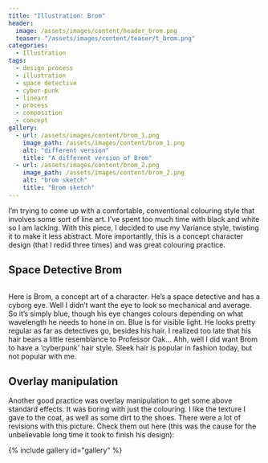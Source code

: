 ```yaml
---
title: "Illustration: Brom"
header:
  image: /assets/images/content/header_brom.png
  teaser: "/assets/images/content/teaser/t_brom.png"
categories:
  - Illustration
tags:
  - design process
  - illustration
  - space detective
  - cyber-punk
  - lineart
  - process
  - composition
  - concept
gallery:
  - url: /assets/images/content/brom_1.png
    image_path: /assets/images/content/brom_1.png
    alt: "different version"
    title: "A different version of Brom"
  - url: /assets/images/content/brom_2.png
    image_path: /assets/images/content/brom_2.png
    alt: "brom sketch"
    title: "Brom sketch"
---
```


I’m trying to come up with a comfortable, conventional colouring style that involves some sort of line art. I’ve spent too much time with black and white so I am lacking. With this piece, I decided to use my Variance style, twisting it to make it less abstract. More importantly, this is a concept character design (that I redid three times) and was great colouring practice. 

## Space Detective Brom

<img src="{{ stuffostuff.com }}{{ site.baseurl }}/assets/images/gallery/brom2.png" alt="">

Here is Brom, a concept art of a character. He’s a space detective and has a cyborg eye. Well I didn’t want the eye to look so mechanical and average. So it’s simply blue, though his eye changes colours depending on what wavelength he needs to hone in on. Blue is for visible light. He looks pretty regular as far as detectives go, besides his hair. I realized too late that his hair bears a little resemblance to Professor Oak… Ahh, well I did want Brom to have a ‘cyberpunk’ hair style. Sleek hair is popular in fashion today, but not popular with me.  

## Overlay manipulation

Another good practice was overlay manipulation to get some above standard effects. It was boring with just the colouring. I like the texture I gave to the coat, as well as some dirt to the shoes.
There were a lot of revisions with this picture. Check them out here (this was the cause for the unbelievable long time it took to finish his design):

{% include gallery id="gallery" %}
